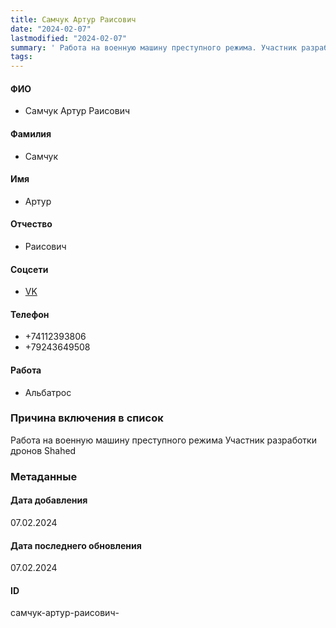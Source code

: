 ```yaml
---
title: Самчук Артур Раисович
date: "2024-02-07"
lastmodified: "2024-02-07"
summary: ' Работа на военную машину преступного режима. Участник разработки дронов Shahed'
tags: 
---
```

<!--# pp2-->
<!--## Фигурант-->
<!--### Личные данные-->
#### ФИО
- Самчук Артур Раисович
#### Фамилия
- Самчук
#### Имя
- Артур
#### Отчество
- Раисович
#### Соцсети
- [VK](https://vk.com/id524655702)
#### Телефон
- +74112393806
- +79243649508
#### Работа
- Альбатрос
### Причина включения в список
Работа на военную машину преступного режима
Участник разработки дронов Shahed
### Метаданные
#### Дата добавления
07.02.2024
#### Дата последнего обновления
07.02.2024
#### ID
самчук-артур-раисович-
<!--## END;-->
